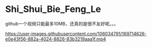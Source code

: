 # Shi_Shui_Bie_Feng_Le

github一个视频只能最多10MB，还真的是很不友好呢。。。

https://user-images.githubusercontent.com/106034791/169714626-e0e43f56-882a-4024-8826-83b3219aaa1f.mp4

